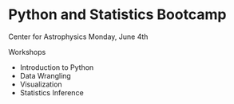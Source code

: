 # Python and Statistics Bootcamp

Center for Astrophysics
Monday, June 4th

Workshops
 * Introduction to Python
 * Data Wrangling
 * Visualization
 * Statistics Inference

